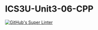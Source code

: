# ICS3U-Unit3-06-CPP

[![GitHub's Super Linter](https://github.com/Seti-Ngabo/ICS3U-Unit3-06-CPP/workflows/GitHub's%20Super%20Linter/badge.svg)](https://github.com/Seti-Ngabo/ICS3U-Unit3-06-CPP/actions)
